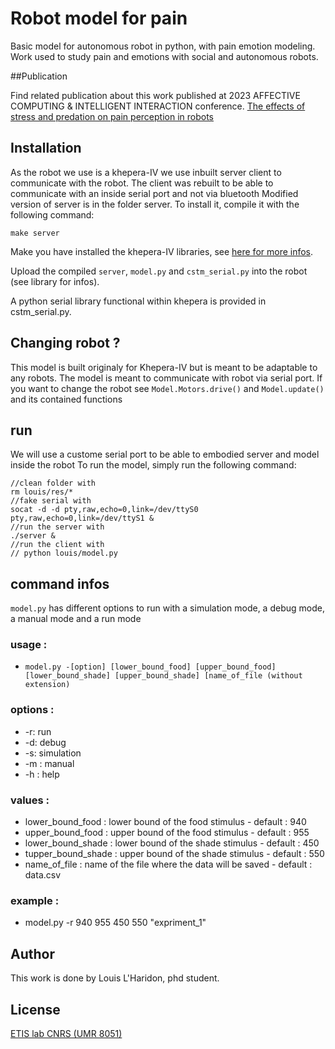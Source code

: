 # Robot model for pain
Basic model for autonomous robot in python, with pain emotion modeling. Work used to study pain and emotions with social and autonomous robots. 

##Publication

Find related publication about this work published at 2023 AFFECTIVE COMPUTING & INTELLIGENT INTERACTION conference. [The effects of stress and predation on pain perception in
robots](https://hal.science/hal-04195283/document)

## Installation
As the robot we use is a khepera-IV we use inbuilt server client to communicate with the robot.
The client was rebuilt to be able to communicate with an inside serial port and not via bluetooth
Modified version of server is in the folder server. To install it, compile it with the following command:
```
make server
```
Make you have installed the khepera-IV libraries, see [here for more infos](https://ftp.k-team.com/KheperaIV/software/Gumstix%20COM%20Y/UserManual/Khepera%20IV%20User%20Manual%204.x.pdf).

Upload the compiled ``server``, ``model.py`` and ``cstm_serial.py`` into the robot (see library for infos).

A python serial library functional within khepera is provided in cstm_serial.py.


## Changing robot ?
This model is built originaly for Khepera-IV but is meant to be adaptable to any robots.
The model is meant to communicate with robot via serial port.
If you want to change the robot see ``Model.Motors.drive()`` and ``Model.update()`` and its contained functions

## run

We will use a custome serial port to be able to embodied server and model inside the robot
To run the model, simply run the following command:
```
//clean folder with
rm louis/res/*
//fake serial with
socat -d -d pty,raw,echo=0,link=/dev/ttyS0 pty,raw,echo=0,link=/dev/ttyS1 &
//run the server with
./server &
//run the client with
// python louis/model.py
```

## command infos 
``model.py`` has different options to run with a simulation mode, a debug mode, a manual mode and a run mode

### usage :
- ``model.py -[option] [lower_bound_food] [upper_bound_food] [lower_bound_shade] [upper_bound_shade] [name_of_file (without extension)``

### options :
- -r: run
- -d: debug
- -s: simulation
- -m : manual
- -h : help

### values :
- lower_bound_food : lower bound of the food stimulus - default : 940
- upper_bound_food : upper bound of the food stimulus - default : 955
- lower_bound_shade : lower bound of the shade stimulus - default : 450
- tupper_bound_shade : upper bound of the shade stimulus - default : 550
- name_of_file : name of the file where the data will be saved - default : data.csv

### example : 
- model.py -r 940 955 450 550 "expriment_1"


## Author
This work is done by Louis L'Haridon, phd student.

## License
[ETIS lab CNRS (UMR 8051)](https://www.etis-lab.fr/)
